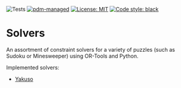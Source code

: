 ![Tests](https://github.com/andrinmeier/solvers/actions/workflows/test.yml/badge.svg)
[![pdm-managed](https://img.shields.io/badge/pdm-managed-blueviolet)](https://pdm.fming.dev)
[![License: MIT](https://img.shields.io/badge/License-MIT-blue.svg)](https://opensource.org/licenses/MIT)
<a href="https://github.com/psf/black"><img alt="Code style: black" src="https://img.shields.io/badge/code%20style-black-000000.svg"></a>

# Solvers
An assortment of constraint solvers for a variety of puzzles (such as Sudoku or Minesweeper) using OR-Tools and Python.

Implemented solvers:

* [Yakuso](https://www.janko.at/Raetsel/Yakuso/index.htm)
